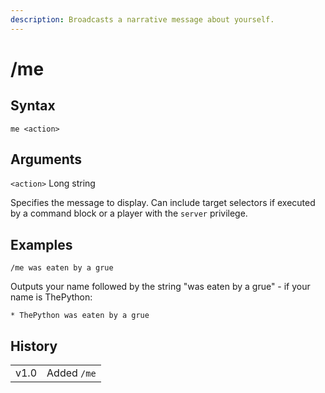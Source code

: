 ```yaml
---
description: Broadcasts a narrative message about yourself.
---
```


# /me

## Syntax

`me <action>`

## Arguments

`<action>` Long string

Specifies the message to display. Can include target selectors if executed by a command block or a player with the `server` privilege.

## Examples

`/me was eaten by a grue`

Outputs your name followed by the string "was eaten by a grue" - if your name is ThePython:

`* ThePython was eaten by a grue`

## History

|      |             |
| ---- | ----------- |
| v1.0 | Added `/me` |
